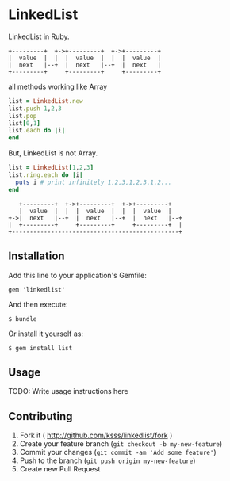 # LinkedList

LinkedList in Ruby.

    +---------+  +->+---------+  +->+---------+
    |  value  |  |  |  value  |  |  |  value  |
    |  next   |--+  |  next   |--+  |  next   |
    +---------+     +---------+     +---------+

all methods working like Array

```ruby
list = LinkedList.new
list.push 1,2,3
list.pop
list[0,1]
list.each do |i|
end
```

But, LinkedList is not Array.

```ruby
list = LinkedList[1,2,3]
list.ring.each do |i|
  puts i # print infinitely 1,2,3,1,2,3,1,2...
end
```

       +---------+  +->+---------+  +->+---------+
       |  value  |  |  |  value  |  |  |  value  |
    +->|  next   |--+  |  next   |--+  |  next   |--+
    |  +---------+     +---------+     +---------+  |
    +-----------------------------------------------+

## Installation

Add this line to your application's Gemfile:

    gem 'linkedlist'

And then execute:

    $ bundle

Or install it yourself as:

    $ gem install list

## Usage

TODO: Write usage instructions here

## Contributing

1. Fork it ( http://github.com/ksss/linkedlist/fork )
2. Create your feature branch (`git checkout -b my-new-feature`)
3. Commit your changes (`git commit -am 'Add some feature'`)
4. Push to the branch (`git push origin my-new-feature`)
5. Create new Pull Request
